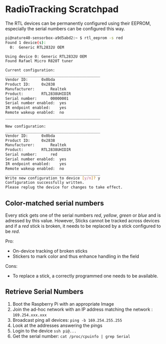 # RadioTracking Scratchpad

The RTL devices can be permanently configured using their EEPROM, especially the serial numbers can be configured this way.

```bash
pi@nature40-sensorbox-a9d5abd2:~ $ rtl_eeprom -s red
Found 1 device(s):
  0:  Generic RTL2832U OEM

Using device 0: Generic RTL2832U OEM
Found Rafael Micro R820T tuner

Current configuration:
__________________________________________
Vendor ID:		0x0bda
Product ID:		0x2838
Manufacturer:		Realtek
Product:		RTL2838UHIDIR
Serial number:		00000001
Serial number enabled:	yes
IR endpoint enabled:	yes
Remote wakeup enabled:	no
__________________________________________

New configuration:
__________________________________________
Vendor ID:		0x0bda
Product ID:		0x2838
Manufacturer:		Realtek
Product:		RTL2838UHIDIR
Serial number:		red
Serial number enabled:	yes
IR endpoint enabled:	yes
Remote wakeup enabled:	no
__________________________________________
Write new configuration to device [y/n]? y 
Configuration successfully written.
Please replug the device for changes to take effect.
```

## Color-matched serial numbers

Every stick gets one of the serial numbers *red*, *yellow*, *green* or *blue* and is adressed by this value. However, Sticks cannot be tracked across devices and if a *red* stick is broken, it needs to be replaced by a stick configured to be *red*. 

Pro:
- On-device tracking of broken sticks
- Stickers to mark color and thus enhance handling in the field

Cons:
- To replace a stick, a correctly programmed one needs to be available.

## Retrieve Serial Numbers

1. Boot the Raspberry Pi with an appropriate Image
2. Join the ad-hoc network with an IP address matching the network : `169.254.xxx.xxx`
3. Broadcast ping all devices: `ping -b 169.254.255.255`
4. Look at the addresses answering the pings
5. Login to the device `ssh pi@...`
6. Get the serial number: `cat /proc/cpuinfo | grep Serial`

